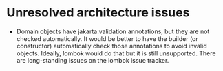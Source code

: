 # Unresolved architecture issues

* Domain objects have jakarta.validation annotations, but they are not checked automatically.
  It would be better to have the builder (or constructor) automatically check those annotations
  to avoid invalid objects. Ideally, lombok would do that but it is still unsupported. There are
  long-standing issues on the lombok issue tracker.

